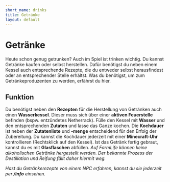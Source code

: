 ```yaml
---
short_name: drinks
title: Getränke
layout: default
---
```

# Getränke

Heute schon genug getrunken? Auch im Spiel ist trinken wichtig. Du kannst
Getränke kaufen oder selbst herstellen. Dafür benötigst du neben einem Kessel
auch entsprechende Rezepte, die du entweder selbst herausfindest oder an
entsprechender Stelle erhältst. Was du benötigst, um zum Getränkeproduzenten zu
werden, erfährst du hier.

## Funktion

Du benötigst neben den **Rezepten** für die Herstellung von Getränken auch einen
**Wasserkessel**. Dieser muss sich über einer **aktiven Feuerstelle** befinden
(bspw. entzündetes Netherrack). Fülle den Kessel mit **Wasser** und den
entsprechenden **Zutaten** und lasse das Ganze kochen. Die **Kochdauer** ist
neben der **Zutatenliste** und **-menge** entscheidend für den Erfolg der
Zubereitung. Du kannst die Kochdauer jederzeit mit einer **Minecraft-Uhr**
kontrollieren (Rechtsklick auf den Kessel). Ist das Getränk fertig gebraut,
kannst du es mit **Glasflaschen** abfüllen. _Auf FarmLife können keine
alkoholischen Getränke hergestellt werden. Der bekannte Prozess der Destillation
und Reifung fällt daher hiermit weg._

_Hast du Getränkerezepte von einem NPC erfahren, kannst du sie jederzeit per
**/info** einsehen._

